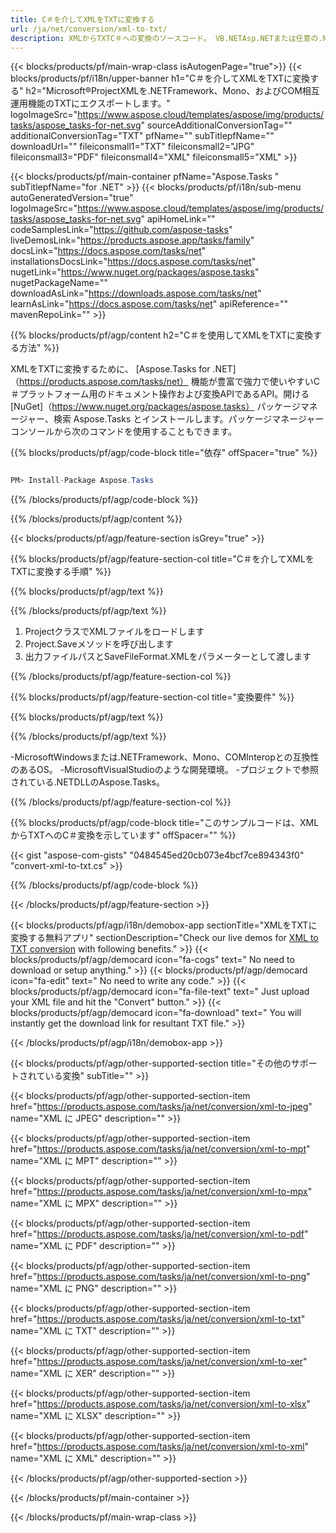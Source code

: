 ```yaml
---
title: C＃を介してXMLをTXTに変換する 
url: /ja/net/conversion/xml-to-txt/ 
description: XMLからTXTC＃への変換のソースコード。 VB.NETAsp.NETまたは任意の.NETベースのアプリケーション内でのバッチXMLファイルからTXTへの変換にAPIサンプルコードを使用します。
---
```


{{< blocks/products/pf/main-wrap-class isAutogenPage="true">}}
{{< blocks/products/pf/i18n/upper-banner h1="C＃を介してXMLをTXTに変換する" h2="Microsoft®ProjectXMLを.NETFramework、Mono、およびCOM相互運用機能のTXTにエクスポートします。" logoImageSrc="https://www.aspose.cloud/templates/aspose/img/products/tasks/aspose_tasks-for-net.svg" sourceAdditionalConversionTag="" additionalConversionTag="TXT" pfName="" subTitlepfName="" downloadUrl="" fileiconsmall1="TXT" fileiconsmall2="JPG" fileiconsmall3="PDF" fileiconsmall4="XML" fileiconsmall5="XML" >}}

{{< blocks/products/pf/main-container pfName="Aspose.Tasks " subTitlepfName="for .NET" >}}
{{< blocks/products/pf/i18n/sub-menu autoGeneratedVersion="true" logoImageSrc="https://www.aspose.cloud/templates/aspose/img/products/tasks/aspose_tasks-for-net.svg" apiHomeLink="" codeSamplesLink="https://github.com/aspose-tasks" liveDemosLink="https://products.aspose.app/tasks/family" docsLink="https://docs.aspose.com/tasks/net" installationsDocsLink="https://docs.aspose.com/tasks/net" nugetLink="https://www.nuget.org/packages/aspose.tasks" nugetPackageName="" downloadAsLink="https://downloads.aspose.com/tasks/net" learnAsLink="https://docs.aspose.com/tasks/net" apiReference="" mavenRepoLink="" >}}

{{% blocks/products/pf/agp/content h2="C＃を使用してXMLをTXTに変換する方法" %}}

XMLをTXTに変換するために、
 [Aspose.Tasks for .NET]（https://products.aspose.com/tasks/net）
 機能が豊富で強力で使いやすいC＃プラットフォーム用のドキュメント操作および変換APIであるAPI。開ける
 [NuGet]（https://www.nuget.org/packages/aspose.tasks）
 パッケージマネージャー、検索
 Aspose.Tasks
 とインストールします。パッケージマネージャーコンソールから次のコマンドを使用することもできます。

{{% blocks/products/pf/agp/code-block title="依存" offSpacer="true" %}}

```cs

PM> Install-Package Aspose.Tasks

```

{{% /blocks/products/pf/agp/code-block %}}

{{% /blocks/products/pf/agp/content %}}

{{< blocks/products/pf/agp/feature-section isGrey="true" >}}

{{% blocks/products/pf/agp/feature-section-col title="C＃を介してXMLをTXTに変換する手順" %}}

{{% blocks/products/pf/agp/text %}}

{{% /blocks/products/pf/agp/text %}}

1. ProjectクラスでXMLファイルをロードします
1. Project.Saveメソッドを呼び出します
1. 出力ファイルパスとSaveFileFormat.XMLをパラメーターとして渡します

{{% /blocks/products/pf/agp/feature-section-col %}}

{{% blocks/products/pf/agp/feature-section-col title="変換要件" %}}

{{% blocks/products/pf/agp/text %}}

{{% /blocks/products/pf/agp/text %}}

-MicrosoftWindowsまたは.NETFramework、Mono、COMInteropとの互換性のあるOS。
-MicrosoftVisualStudioのような開発環境。
-プロジェクトで参照されている.NETDLLのAspose.Tasks。

{{% /blocks/products/pf/agp/feature-section-col %}}

{{% blocks/products/pf/agp/code-block title="このサンプルコードは、XMLからTXTへのC＃変換を示しています" offSpacer="" %}}

{{< gist "aspose-com-gists" "0484545ed20cb073e4bcf7ce894343f0" "convert-xml-to-txt.cs" >}}

{{% /blocks/products/pf/agp/code-block %}}

{{< /blocks/products/pf/agp/feature-section >}}

<!-- aboutfile Starts -->

{{< blocks/products/pf/agp/i18n/demobox-app sectionTitle="XMLをTXTに変換する無料アプリ" sectionDescription="Check our live demos for [XML to TXT conversion](https://products.aspose.app/tasks/conversion/xml-to-txt) with following benefits." >}}
        {{< blocks/products/pf/agp/democard icon="fa-cogs" text=" No need to download or setup anything." >}}
        {{< blocks/products/pf/agp/democard icon="fa-edit" text=" No need to write any code." >}}
        {{< blocks/products/pf/agp/democard icon="fa-file-text" text=" Just upload your XML file and hit the \"Convert\" button." >}}
        {{< blocks/products/pf/agp/democard icon="fa-download" text=" You will instantly get the download link for resultant TXT file." >}}

{{< /blocks/products/pf/agp/i18n/demobox-app >}}

<!-- aboutfile Ends -->

{{< blocks/products/pf/agp/other-supported-section title="その他のサポートされている変換" subTitle="" >}}

{{< blocks/products/pf/agp/other-supported-section-item href="https://products.aspose.com/tasks/ja/net/conversion/xml-to-jpeg" name="XML に JPEG" description="" >}}

{{< blocks/products/pf/agp/other-supported-section-item href="https://products.aspose.com/tasks/ja/net/conversion/xml-to-mpt" name="XML に MPT" description="" >}}

{{< blocks/products/pf/agp/other-supported-section-item href="https://products.aspose.com/tasks/ja/net/conversion/xml-to-mpx" name="XML に MPX" description="" >}}

{{< blocks/products/pf/agp/other-supported-section-item href="https://products.aspose.com/tasks/ja/net/conversion/xml-to-pdf" name="XML に PDF" description="" >}}

{{< blocks/products/pf/agp/other-supported-section-item href="https://products.aspose.com/tasks/ja/net/conversion/xml-to-png" name="XML に PNG" description="" >}}

{{< blocks/products/pf/agp/other-supported-section-item href="https://products.aspose.com/tasks/ja/net/conversion/xml-to-txt" name="XML に TXT" description="" >}}

{{< blocks/products/pf/agp/other-supported-section-item href="https://products.aspose.com/tasks/ja/net/conversion/xml-to-xer" name="XML に XER" description="" >}}

{{< blocks/products/pf/agp/other-supported-section-item href="https://products.aspose.com/tasks/ja/net/conversion/xml-to-xlsx" name="XML に XLSX" description="" >}}

{{< blocks/products/pf/agp/other-supported-section-item href="https://products.aspose.com/tasks/ja/net/conversion/xml-to-xml" name="XML に XML" description="" >}}



{{< /blocks/products/pf/agp/other-supported-section >}}

{{< /blocks/products/pf/main-container >}}
    
{{< /blocks/products/pf/main-wrap-class >}}